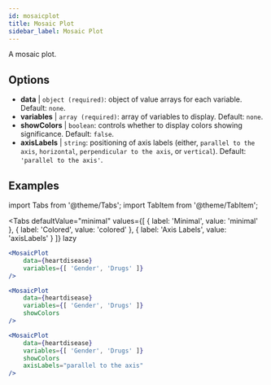 ```yaml
---
id: mosaicplot
title: Mosaic Plot
sidebar_label: Mosaic Plot
---
```


A mosaic plot.

## Options

* __data__ | `object (required)`: object of value arrays for each variable. Default: `none`.
* __variables__ | `array (required)`: array of variables to display. Default: `none`.
* __showColors__ | `boolean`: controls whether to display colors showing significance. Default: `false`.
* __axisLabels__ | `string`: positioning of axis labels (either, `parallel to the axis`, `horizontal`, `perpendicular to the axis`, or `vertical`). Default: `'parallel to the axis'`.


## Examples

import Tabs from '@theme/Tabs';
import TabItem from '@theme/TabItem';

<Tabs
    defaultValue="minimal"
    values={[
        { label: 'Minimal', value: 'minimal' },
        { label: 'Colored', value: 'colored' },
        { label: 'Axis Labels', value: 'axisLabels' }
    ]}
    lazy
>

<TabItem value="minimal">

```jsx live
<MosaicPlot
    data={heartdisease} 
    variables={[ 'Gender', 'Drugs' ]}
/>
```

</TabItem>

<TabItem value="colored">

```jsx live
<MosaicPlot
    data={heartdisease} 
    variables={[ 'Gender', 'Drugs' ]}
    showColors
/>
```

</TabItem>

<TabItem value="axisLabels">

```jsx live
<MosaicPlot
    data={heartdisease} 
    variables={[ 'Gender', 'Drugs' ]}
    showColors
    axisLabels="parallel to the axis"
/>
```

</TabItem>

</Tabs>
